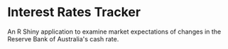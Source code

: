 # Interest Rates Tracker

An R Shiny application to examine market expectations of changes in the Reserve Bank of Australia's cash rate.
